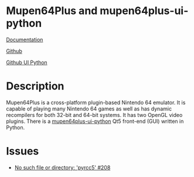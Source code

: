 # Mupen64Plus and mupen64plus-ui-python

[Documentation](https://mupen64plus.org/docs/)

[Github](https://github.com/mupen64plus/)

[Github UI Python](https://github.com/mupen64plus/mupen64plus-ui-python)

# Description
Mupen64Plus is a cross-platform plugin-based Nintendo 64 emulator. It is
capable of playing many Nintendo 64 games as well as has dynamic recompilers
for both 32-bit and 64-bit systems. It has two OpenGL video plugins. There
is a [mupen64plus-ui-python](https://github.com/mupen64plus/mupen64plus-ui-python)
Qt5 front-end (GUI) written in Python.


# Issues
* [No such file or directory: 'pyrcc5' #208](https://github.com/mupen64plus/mupen64plus-ui-python/issues/208)
